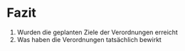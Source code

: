 # Fazit

1. Wurden die geplanten Ziele der Verordnungen erreicht
2. Was haben die Verordnungen tatsächlich bewirkt
